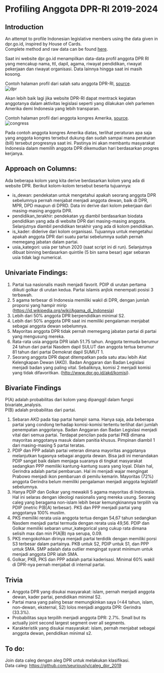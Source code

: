 # Profiling Anggota DPR-RI 2019-2024
## Introduction
An attempt to profile Indonesian legislative members using the data given in dpr.go.id, inspired by House of Cards.  
Complete method and raw data can be found [here](https://nbviewer.jupyter.org/github/seuriously/profilingDPR2019/blob/master/dpr_profiling.ipynb).

Saat ini website dpr.go.id menampilkan data-data profil anggota DPR RI yang mencakup nama, ttl, dapil, agama, riwayat pendidikan, riwayat pekerjaan dan riwayat organisasi. Data lainnya hingga saat ini masih kosong.  

Contoh halaman profil dari salah satu anggota DPR-RI, [source](http://www.dpr.go.id/blog/profil/id/1320).  
![dpr](https://i.ibb.co/GQLGnRM/Image.png)  


Akan lebih baik lagi jika website DPR-RI dapat mentrack kegiatan anggotanya dalam aktivitas legislasi seperti yang dilakukan oleh parlemen Amerika demi Indonesia yang lebih transparan.


Contoh halaman profil dari anggota kongres Amerika, [source](https://www.congress.gov/member/ralph-abraham/A000374?searchResultViewType=expanded).  
![congress](https://i.ibb.co/WpKQP9Q/image.png)  

Pada contoh anggota kongres Amerika diatas, terlihat peraturan apa saja yang anggota kongres tersebut dukung dan sudah sampai mana peraturan (bill) tersebut progresnya saat ini. Pastinya ini akan membantu masyarakat Indonesia dalam memilih anggota DPR dikemudian hari berdasarkan progres kerjanya.  

## Approach on Columns:
Ada beberapa kolom yang kita derive berdasarkan kolom yang ada di website DPR. Berikut kolom-kolom tersebut beserta tujuannya:
* is_dewan: pendekatan untuk mengetahui apakah seorang anggota DPR sebelumnya pernah menjabat menjadi anggota dewan, baik di DPR, MPR, DPD maupun di DPRD. Data ini derive dari kolom pekerjaan dari masing-masing anggota DPR.
* pendidikan_terakhir: pendekatan yg diambil berdasarkan biodata pendidikan yang ada di website DPR dari masing-masing anggota. Selanjutnya diambil pendidikan terakhir yang ada di kolom pendidikan.
* is_kader: diderive dari kolom organisasi. Tujuannya untuk mengetahui apakah anggota DPR dari suatu partai sebelumnya sudah pernah memegang jabatan dalam partai.
* usia_kategori: usia per tahun 2020 (saat script ini di run). Selanjutnya dibuat binning berdasarkan quintile (5 bin sama besar) agar sebaran usia tidak lagi numerical.

## Univariate Findings:
1. Partai tua nasionalis masih menjadi favorit. PDIP di urutan pertama diikuti golkar di urutan kedua. Partai islamis anjlok menempati posisi 3 terbawah.
2. 5 agama terbesar di Indonesia memiliki wakil di DPR, dengan jumlah proporsi yang hampir mirip (https://id.wikipedia.org/wiki/Agama_di_Indonesia)
3. Lebih dari 50% anggota DPR berpendidikan minimal S2.
4. Lebih dari 50% anggota DPR saat ini memiliki pengalaman menjabat sebagai anggota dewan sebelumnya.
5. Mayoritas anggota DPR tidak pernah memegang jabatan partai di partai yang mengusung mereka.
6. Rata-rata usia anggota DPR ialah 51.75 tahun. Anggota termuda berumur 24 tahun dari partai Nasdem dapil SULUT dan anggota tertua berumur 81 tahun dari partai Demokrat dapil SUMUT 1. 
7. Seorang anggota DPR dapat ditempatkan pada satu atau lebih Alat Kelengkapan Dewan (AKD). Badan Anggaran dan Badan Legislasi menjadi badan yang paling vital. Sebaliknya, komisi 2 menjadi komisi yang tidak difavoritkan. (http://www.dpr.go.id/akd/komisi).

## Bivariate Findings
P(A) adalah probabilitas dari kolom yang dipanggil dalam fungsi bivariate_analysis.  
P(B) adalah probabilitas dari partai.

1. Sebaran AKD pada tiap partai hampir sama. Hanya saja, ada beberapa partai yang condong terhadap komisi-komisi tertentu terlihat dari jumlah penempatan anggotanya. Badan Anggaran dan Badan Legislasi menjadi vital dari semua partai. Terdapat pencilan pada partai PKB dimana mayoritas anggotanya masuk dalam panitia khusus. Pimpinan diambil 1 dari masing-masing 5 partai teratas. 
2. PDIP dan PPP adalah partai veteran dimana mayoritas anggotanya melanjutkan tugasnya sebagai anggota dewan. Bisa jadi ini menandakan PDIP sangat baik dalam menjaga suaranya di tingkat masyarakat sedangkan PPP memiliki kantung-kantung suara yang loyal. Dilain hal, Gerindra adalah partai pembaruan. Hal ini menjadi wajar mengingat Prabowo menjadi ikon pembaruan di pemilu kemarin. Mayoritas (72%) anggota Gerindra belum memiliki pengalaman menjadi anggota legislatif sebelumnya.
3. Hanya PDIP dan Golkar yang mewakili 5 agama mayoritas di Indonesia. Hal ini selaras dengan ideologi nasionalis yang mereka usung. Seorang caleg yang beragama non-islam lebih besar kemungkinannya terpilih via PDIP (metric P(B|A) terbesar). PKS dan PPP menjadi partai yang anggotanya 100% muslim.
4. PKS memiliki rerata usia anggota tertua dengan 54,67 tahun sedangkan Nasdem menjadi partai termuda dengan rerata usia 49,56. PDIP dan Golkar memiliki sebaran umur_kategorical yang cukup rata dimana selisih max dan min P(A|B) nya serupa, 0.09.
5. PKS mengokohkan dirinya menjadi partai terdidik dengan memiliki porsi S3 terbesar dalam partainya. PKB untuk S2, PDIP untuk S1, dan PPP untuk SMA. SMP adalah data outlier mengingat syarat minimum untuk menjadi anggota DPR ialah SMA.
6. Golkar, PKB, PKS dan PPP adalah partai kaderisasi. Minimal 60% wakil di DPR-nya pernah menjabat di internal partai.

## Trivia
* Anggota DPR yang disukai masyarakat: islam, pernah menjadi anggota dewan, kader partai, pendidikan minimal S2.  
* Partai mana yang paling besar memungkinkan saya (<44 tahun, islam, non-dewan, eksternal, S2) lolos menjadi anggota DPR: Gerindra (33.3%).
* Probabilitas saya terpilih menjadi anggota DPR: 2.7%. Small but its actually joint second largest segment over all segments.
* Karakteristik yang disukai masyarakat: islam, pernah menjabat sebagai anggota dewan, pendidikan minimal s2.

## To do:
Join data caleg dengan aleg DPR untuk melakukan klasifikasi.  
Data caleg: https://github.com/seuriously/caleg_dpr_2019

